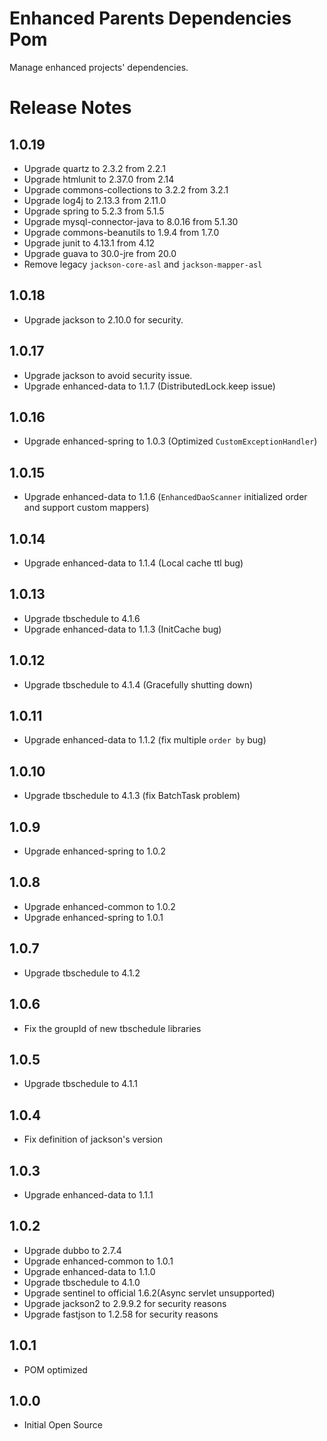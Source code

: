 # Enhanced Parents Dependencies Pom
Manage enhanced projects' dependencies.

# Release Notes
## 1.0.19
* Upgrade quartz to 2.3.2 from 2.2.1
* Upgrade htmlunit to 2.37.0 from 2.14
* Upgrade commons-collections to 3.2.2 from 3.2.1
* Upgrade log4j to 2.13.3 from 2.11.0
* Upgrade spring to 5.2.3 from 5.1.5
* Upgrade mysql-connector-java to 8.0.16 from 5.1.30
* Upgrade commons-beanutils to 1.9.4 from 1.7.0
* Upgrade junit to 4.13.1 from 4.12
* Upgrade guava to 30.0-jre from 20.0
* Remove legacy `jackson-core-asl` and `jackson-mapper-asl`

## 1.0.18
* Upgrade jackson to 2.10.0 for security.

## 1.0.17
* Upgrade jackson to avoid security issue.
* Upgrade enhanced-data to 1.1.7 (DistributedLock.keep issue)

## 1.0.16
* Upgrade enhanced-spring to 1.0.3 (Optimized `CustomExceptionHandler`)

## 1.0.15
* Upgrade enhanced-data to 1.1.6 (`EnhancedDaoScanner` initialized order and support custom mappers)

## 1.0.14
* Upgrade enhanced-data to 1.1.4 (Local cache ttl bug)

## 1.0.13
* Upgrade tbschedule to 4.1.6
* Upgrade enhanced-data to 1.1.3 (InitCache bug)

## 1.0.12
* Upgrade tbschedule to 4.1.4 (Gracefully shutting down)

## 1.0.11
* Upgrade enhanced-data to 1.1.2 (fix multiple `order by` bug)

## 1.0.10
* Upgrade tbschedule to 4.1.3 (fix BatchTask problem)

## 1.0.9
* Upgrade enhanced-spring to 1.0.2


## 1.0.8
* Upgrade enhanced-common to 1.0.2
* Upgrade enhanced-spring to 1.0.1

## 1.0.7
* Upgrade tbschedule to 4.1.2

## 1.0.6
* Fix the groupId of new tbschedule libraries

## 1.0.5
* Upgrade tbschedule to 4.1.1

## 1.0.4
* Fix definition of jackson's version

## 1.0.3
* Upgrade enhanced-data to 1.1.1

## 1.0.2
* Upgrade dubbo to 2.7.4
* Upgrade enhanced-common to 1.0.1
* Upgrade enhanced-data to 1.1.0
* Upgrade tbschedule to 4.1.0
* Upgrade sentinel to official 1.6.2(Async servlet unsupported)
* Upgrade jackson2 to 2.9.9.2 for security reasons
* Upgrade fastjson to 1.2.58 for security reasons

## 1.0.1
* POM optimized

## 1.0.0
* Initial Open Source


